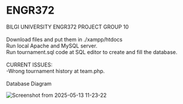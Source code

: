 # ENGR372
BILGI UNIVERSITY ENGR372 PROJECT GROUP 10<br />
<br />
Download files and put them in ./xampp/htdocs <br />
Run local Apache and MySQL server. <br />
Run tournament.sql code at SQL editor to create and fill the database. <br />
<br />
CURRENT ISSUES: <br />
-Wrong tournament history at team.php. <br />
<br />
Database Diagram<br />

![Screenshot from 2025-05-13 11-23-22](https://github.com/user-attachments/assets/a583db68-f379-4276-922c-0a0eb8b0cdd7)
